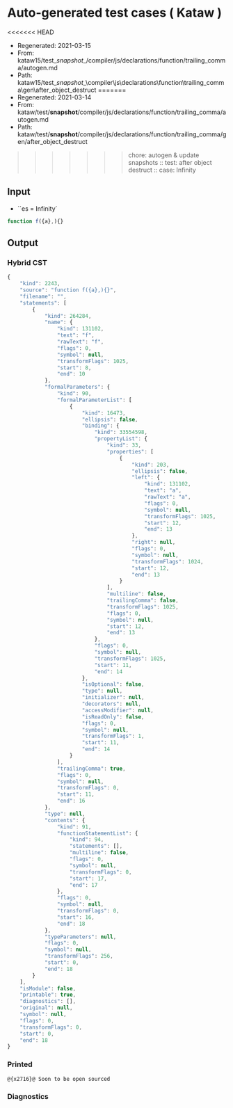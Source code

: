 # Auto-generated test cases ( Kataw )
<<<<<<< HEAD
- Regenerated: 2021-03-15
- From: kataw15/test\__snapshot__/compiler/js/declarations/function/trailing_comma/autogen.md
- Path: kataw15/test\__snapshot__\compiler\js\declarations\function\trailing_comma\gen\after_object_destruct
=======
- Regenerated: 2021-03-14
- From: kataw/test/__snapshot__/compiler/js/declarations/function/trailing_comma/autogen.md
- Path: kataw/test/__snapshot__/compiler/js/declarations/function/trailing_comma/gen/after_object_destruct
>>>>>>> chore: autogen & update snapshots
> :: test: after object destruct
> :: case: Infinity
## Input
- ``es = Infinity`

`````js
function f({a},){}
`````

## Output

### Hybrid CST

```javascript
{
    "kind": 2243,
    "source": "function f({a},){}",
    "filename": "",
    "statements": [
        {
            "kind": 264284,
            "name": {
                "kind": 131102,
                "text": "f",
                "rawText": "f",
                "flags": 0,
                "symbol": null,
                "transformFlags": 1025,
                "start": 8,
                "end": 10
            },
            "formalParameters": {
                "kind": 90,
                "formalParameterList": [
                    {
                        "kind": 16473,
                        "ellipsis": false,
                        "binding": {
                            "kind": 33554598,
                            "propertyList": {
                                "kind": 33,
                                "properties": [
                                    {
                                        "kind": 203,
                                        "ellipsis": false,
                                        "left": {
                                            "kind": 131102,
                                            "text": "a",
                                            "rawText": "a",
                                            "flags": 0,
                                            "symbol": null,
                                            "transformFlags": 1025,
                                            "start": 12,
                                            "end": 13
                                        },
                                        "right": null,
                                        "flags": 0,
                                        "symbol": null,
                                        "transformFlags": 1024,
                                        "start": 12,
                                        "end": 13
                                    }
                                ],
                                "multiline": false,
                                "trailingComma": false,
                                "transformFlags": 1025,
                                "flags": 0,
                                "symbol": null,
                                "start": 12,
                                "end": 13
                            },
                            "flags": 0,
                            "symbol": null,
                            "transformFlags": 1025,
                            "start": 11,
                            "end": 14
                        },
                        "isOptional": false,
                        "type": null,
                        "initializer": null,
                        "decorators": null,
                        "accessModifier": null,
                        "isReadOnly": false,
                        "flags": 0,
                        "symbol": null,
                        "transformFlags": 1,
                        "start": 11,
                        "end": 14
                    }
                ],
                "trailingComma": true,
                "flags": 0,
                "symbol": null,
                "transformFlags": 0,
                "start": 11,
                "end": 16
            },
            "type": null,
            "contents": {
                "kind": 91,
                "functionStatementList": {
                    "kind": 94,
                    "statements": [],
                    "multiline": false,
                    "flags": 0,
                    "symbol": null,
                    "transformFlags": 0,
                    "start": 17,
                    "end": 17
                },
                "flags": 0,
                "symbol": null,
                "transformFlags": 0,
                "start": 16,
                "end": 18
            },
            "typeParameters": null,
            "flags": 0,
            "symbol": null,
            "transformFlags": 256,
            "start": 0,
            "end": 18
        }
    ],
    "isModule": false,
    "printable": true,
    "diagnostics": [],
    "original": null,
    "symbol": null,
    "flags": 0,
    "transformFlags": 0,
    "start": 0,
    "end": 18
}
```

### Printed

```javascript
@{x2716}@ Soon to be open sourced
```

### Diagnostics

```javascript

```

